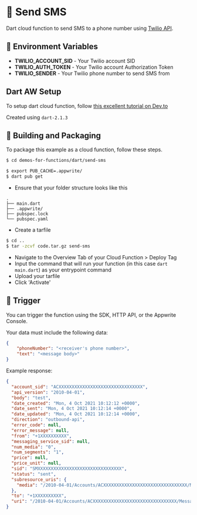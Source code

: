 # 📧 Send SMS
Dart cloud function to send SMS to a phone number using [Twilio API](https://www.twilio.com/sms).

## 📝 Environment Variables

* **TWILIO_ACCOUNT_SID** - Your Twilio account SID
* **TWILIO_AUTH_TOKEN** - Your Twilio account Authorization Token
* **TWILIO_SENDER** - Your Twilio phone number to send SMS from

## Dart AW Setup
To setup dart cloud function, follow [this excellent tutorial on Dev.to](https://dev.to/appwrite/learn-how-to-create-and-run-appwrite-functions-with-dart-5668)

Created using `dart-2.1.3`

## 🚀 Building and Packaging

To package this example as a cloud function, follow these steps.

```bash
$ cd demos-for-functions/dart/send-sms

$ export PUB_CACHE=.appwrite/
$ dart pub get

```
* Ensure that your folder structure looks like this 
```
.
├── main.dart
├── .appwrite/
├── pubspec.lock
└── pubspec.yaml
```

* Create a tarfile

```bash
$ cd ..
$ tar -zcvf code.tar.gz send-sms
```

* Navigate to the Overview Tab of your Cloud Function > Deploy Tag
* Input the command that will run your function (in this case `dart main.dart`) as your entrypoint command
* Upload your tarfile 
* Click 'Activate'


## 🎯 Trigger

You can trigger the function using the SDK, HTTP API, or the Appwrite Console.

Your data must include the following data:

```json
{
    "phoneNumber": "<receiver's phone number>",
    "text": "<message body>"
}
```

Example response:

```json
{
  "account_sid": "ACXXXXXXXXXXXXXXXXXXXXXXXXXXXXXXXX",
  "api_version": "2010-04-01",
  "body": "test",
  "date_created": "Mon, 4 Oct 2021 10:12:12 +0000",
  "date_sent": "Mon, 4 Oct 2021 10:12:14 +0000",
  "date_updated": "Mon, 4 Oct 2021 10:12:14 +0000",
  "direction": "outbound-api",
  "error_code": null,
  "error_message": null,
  "from": "+1XXXXXXXXXX",
  "messaging_service_sid": null,
  "num_media": "0",
  "num_segments": "1",
  "price": null,
  "price_unit": null,
  "sid": "SMXXXXXXXXXXXXXXXXXXXXXXXXXXXXXXXX",
  "status": "sent",
  "subresource_uris": {
    "media": "/2010-04-01/Accounts/ACXXXXXXXXXXXXXXXXXXXXXXXXXXXXXXXX/Messages/SMXXXXXXXXXXXXXXXXXXXXXXXXXXXXXXXX/Media.json"
  },
  "to": "+1XXXXXXXXXX",
  "uri": "/2010-04-01/Accounts/ACXXXXXXXXXXXXXXXXXXXXXXXXXXXXXXXX/Messages/SMXXXXXXXXXXXXXXXXXXXXXXXXXXXXXXXX.json"
}
```
